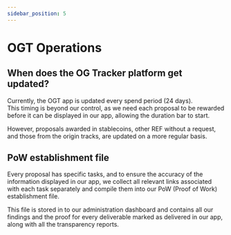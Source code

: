 ```yaml
---
sidebar_position: 5
---
```


# OGT Operations

## **When does the OG Tracker platform get updated?**
Currently, the OGT app is updated every spend period (24 days). <br/>
This timing is beyond our control, as we need each proposal to be rewarded before it can be displayed in our app, allowing the duration bar to start.

However, proposals awarded in stablecoins, other REF without a request, and those from the origin tracks, are updated on a more regular basis.

## **PoW establishment file** 
Every proposal has specific tasks, and to ensure the accuracy of the information displayed in our app, we collect all relevant links associated with each task separately and compile them into our PoW (Proof of Work) establishment file. 

This file is stored in to our administration dashboard and contains all our findings and the proof for every deliverable marked as delivered in our app, along with all the transparency reports.
